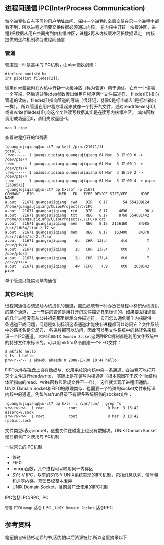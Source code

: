 ## 进程间通信 IPC(InterProcess Communication) 

每个进程各自有不同的用户地址空间，任何一个进程的全局变量在另一个进程中都看不到，所以进程之间要交换数据必须通过内核，
在内核中开辟一块缓冲区，进程1把数据从用户空间拷到内核缓冲区，进程2再从内核缓冲区把数据读走，内核提供的这种机制称为进程间通信

### 管道

管道是一种最基本的IPC机制，由pipe函数创建：

    #include <unistd.h>
    int pipe(int filedes[2]);
    
调用pipe函数时在内核中开辟一块缓冲区（称为管道）用于通信，它有一个读端一个写端，然后通过filedes参数传出给用户程序两个文件描述符，
filedes[0]指向管道的读端，filedes[1]指向管道的写端（很好记，就像0是标准输入1是标准输出一样）。
所以管道在用户程序看起来就像一个打开的文件，通过read(filedes[0]);或者write(filedes[1]);向这个文件读写数据其实是在读写内核缓冲区。
pipe函数调用成功返回0，调用失败返回-1。

    man 3 pipe
    
查看进程打开的fd列表
    
    [guangsujiqiang@su-ct7 bp]$>ll /proc/21671/fd
    total 0
    lrwx------ 1 guangsujiqiang guangsujiqiang 64 Mar  3 17:00 0 -> /dev/pts/4
    lrwx------ 1 guangsujiqiang guangsujiqiang 64 Mar  3 17:00 1 -> /dev/pts/4
    lrwx------ 1 guangsujiqiang guangsujiqiang 64 Mar  3 16:59 2 -> /dev/pts/4
    l-wx------ 1 guangsujiqiang guangsujiqiang 64 Mar  3 17:00 4 -> pipe:[2638542]
    [guangsujiqiang@su-ct7 bp]$>lsof -p 21671
    COMMAND   PID           USER   FD   TYPE DEVICE SIZE/OFF      NODE NAME
    a.out   21671 guangsujiqiang  cwd    DIR   8,17       54 554209124 /home/guangsujiqiang/CLionProjects/C/IPC
    a.out   21671 guangsujiqiang  rtd    DIR   8,17     4096        96 /
    a.out   21671 guangsujiqiang  txt    REG   8,17     8768 554681442 /home/guangsujiqiang/CLionProjects/C/IPC/a.out
    a.out   21671 guangsujiqiang  mem    REG   8,17  2156160     84085 /usr/lib64/libc-2.17.so
    a.out   21671 guangsujiqiang  mem    REG   8,17   163400     84078 /usr/lib64/ld-2.17.so
    a.out   21671 guangsujiqiang    0u   CHR  136,4      0t0         7 /dev/pts/4
    a.out   21671 guangsujiqiang    1u   CHR  136,4      0t0         7 /dev/pts/4
    a.out   21671 guangsujiqiang    2u   CHR  136,4      0t0         7 /dev/pts/4
    a.out   21671 guangsujiqiang    4w  FIFO    0,9      0t0   2638542 pipe

单个管道只能实现单向通信
    
### 其它IPC机制

进程间通信必须通过内核提供的通道，而且必须有一种办法在进程中标识内核提供的某个通道，
上一节讲的管道是用打开的文件描述符来标识的。如果要互相通信的几个进程没有从公共祖先那里继承文件描述符，
它们怎么通信呢？内核提供一条通道不成问题，问题是如何标识这条通道才能使各进程都可以访问它？文件系统中的路径名是全局的，
各进程都可以访问，因此可以用文件系统中的路径名来标识一个IPC通道。
`FIFO`和`UNIX Domain Socket`这两种IPC机制都是利用文件系统中的特殊文件来标识的。可以用mkfifo命令创建一个FIFO文件：

    $ mkfifo hello
    $ ls -l hello
    prw-r--r-- 1 akaedu akaedu 0 2008-10-30 10:44 hello
    
FIFO文件在磁盘上没有数据块，仅用来标识内核中的一条通道，各进程可以打开这个文件进行read/write，
实际上是在读写内核通道（根本原因在于这个file结构体所指向的read、write函数和常规文件不一样），
这样就实现了进程间通信。UNIX Domain Socket和FIFO的原理类似，也需要一个特殊的socket文件来标识内核中的通道，例如/var/run目录下有很多系统服务的socket文件：
    
    [guangsujiqiang@su-ct7 bp]$>ls -l /var/run/ | grep ^s
    srw-rw-rw-  1 root           root              0 Mar  3 13:42 gssproxy.sock
    srw-rw-rw-  1 root           root              0 Mar  3 13:42 rpcbind.sock
    
文件类型s表示socket，这些文件在磁盘上也没有数据块。UNIX Domain Socket是目前最广泛使用的IPC机制

一些常见的IPC机制

 - 管道
 - FIFO
 - mmap函数，几个进程可以映射同一内存区
 - SYS V IPC，以前的SYS V UNIX系统实现的IPC机制，包括消息队列、信号量和共享内存，现在已经基本废弃
 - UNIX Domain Socket，目前最广泛使用的IPC机制 
 
 IPC包括LPC/RPC,LPC
 
`管道` `FIFO` `mmap` 适合 LPC , `UNIX Domain Socket` 适合RPC

## 参考资料

笔记摘自宋劲杉老师的书,因为怕以后资源被封.所以这里摘录以下 